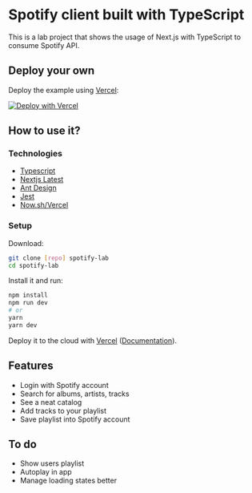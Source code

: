 # Spotify client built with TypeScript

This is a lab project that shows the usage of Next.js with TypeScript to consume Spotify API.

## Deploy your own

Deploy the example using [Vercel](https://vercel.com):

[![Deploy with Vercel](https://vercel.com/button)](https://vercel.com/import/project?template=https://github.com/zeit/next.js/tree/canary/examples/with-typescript)

## How to use it?

### Technologies

- [Typescript](https://www.typescriptlang.org/)
- [Nextjs Latest](https://nextjs.org/blog/next-9-4)
- [Ant Design](https://ant.design/)
- [Jest](https://jestjs.io/)
- [Now.sh/Vercel](https://vercel.com/docs)

### Setup

Download:

```bash
git clone [repo] spotify-lab
cd spotify-lab
```

Install it and run:

```bash
npm install
npm run dev
# or
yarn
yarn dev
```

Deploy it to the cloud with [Vercel](https://vercel.com/import?filter=next.js&utm_source=github&utm_medium=readme&utm_campaign=next-example) ([Documentation](https://nextjs.org/docs/deployment)).

## Features

- Login with Spotify account
- Search for albums, artists, tracks
- See a neat catalog
- Add tracks to your playlist
- Save playlist into Spotify account

## To do

- Show users playlist
- Autoplay in app
- Manage loading states better
